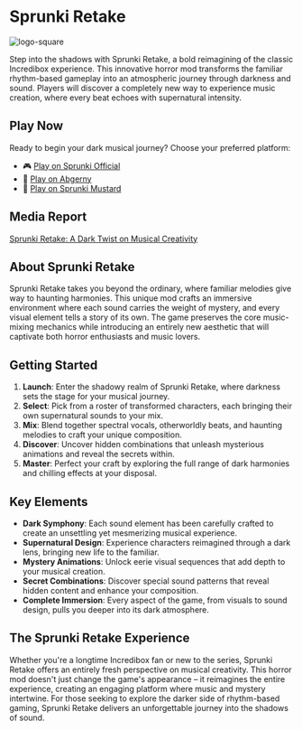 # Sprunki Retake
![logo-square](https://github.com/user-attachments/assets/6e33b5dd-f331-445a-b225-31b4cb345c0c)

Step into the shadows with Sprunki Retake, a bold reimagining of the classic Incredibox experience. This innovative horror mod transforms the familiar rhythm-based gameplay into an atmospheric journey through darkness and sound. Players will discover a completely new way to experience music creation, where every beat echoes with supernatural intensity.

## Play Now
Ready to begin your dark musical journey? Choose your preferred platform:
- 🎮 [Play on Sprunki Official](https://sprunki-incredibox.org/game/sprunki-retake)
- 🎵 [Play on Abgerny](https://abgerny.org/game/sprunki-retake)
- 🎹 [Play on Sprunki Mustard](https://sprunkimustard.org/game/sprunki-retake)

## Media Report
[Sprunki Retake: A Dark Twist on Musical Creativity](https://www.stylezeitgeist.com/forums/forum/forums/designers-and-their-work/1161290-sprunki-retake-a-dark-twist-on-musical-creativity)

## About Sprunki Retake
Sprunki Retake takes you beyond the ordinary, where familiar melodies give way to haunting harmonies. This unique mod crafts an immersive environment where each sound carries the weight of mystery, and every visual element tells a story of its own. The game preserves the core music-mixing mechanics while introducing an entirely new aesthetic that will captivate both horror enthusiasts and music lovers.

## Getting Started
1. **Launch**: Enter the shadowy realm of Sprunki Retake, where darkness sets the stage for your musical journey.
2. **Select**: Pick from a roster of transformed characters, each bringing their own supernatural sounds to your mix.
3. **Mix**: Blend together spectral vocals, otherworldly beats, and haunting melodies to craft your unique composition.
4. **Discover**: Uncover hidden combinations that unleash mysterious animations and reveal the secrets within.
5. **Master**: Perfect your craft by exploring the full range of dark harmonies and chilling effects at your disposal.

## Key Elements
- **Dark Symphony**: Each sound element has been carefully crafted to create an unsettling yet mesmerizing musical experience.
- **Supernatural Design**: Experience characters reimagined through a dark lens, bringing new life to the familiar.
- **Mystery Animations**: Unlock eerie visual sequences that add depth to your musical creation.
- **Secret Combinations**: Discover special sound patterns that reveal hidden content and enhance your composition.
- **Complete Immersion**: Every aspect of the game, from visuals to sound design, pulls you deeper into its dark atmosphere.

## The Sprunki Retake Experience
Whether you're a longtime Incredibox fan or new to the series, Sprunki Retake offers an entirely fresh perspective on musical creativity. This horror mod doesn't just change the game's appearance – it reimagines the entire experience, creating an engaging platform where music and mystery intertwine. For those seeking to explore the darker side of rhythm-based gaming, Sprunki Retake delivers an unforgettable journey into the shadows of sound.
